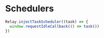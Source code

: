# Schedulers

```js
Relay.injectTaskScheduler((task) => {
  window.requestIdleCallback(() => task())
})
```

<!--
* TaskScheduler
* GarbageScheduler
* requestIdleCallback
-->
